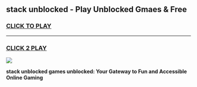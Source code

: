 
## stack unblocked - Play Unblocked Gmaes & Free
<h3>
<a href="https://news.freeplayer.one?title=stack_unblocked&ref=16F">CLICK TO PLAY</a></h3>
<hr>

<h3>
<a href="https://news.freeplayer.one?title=stack_unblocked&ref=16F">CLICK 2 PLAY</a>
  
</h3>

<a href="https://news.freeplayer.one?title=stack_unblocked&ref=16F/"><img src="https://clearcache.store/games.png"></a>


**stack unblocked games unblocked: Your Gateway to Fun and Accessible Online Gaming**
